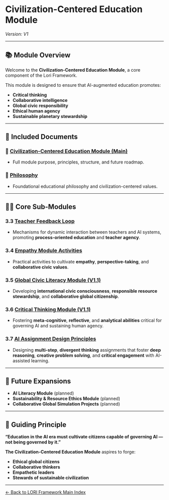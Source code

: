 # Civilization-Centered Education Module
*Version: V1*

---

## 📚 Module Overview

Welcome to the **Civilization-Centered Education Module**, a core component of the Lori Framework.

This module is designed to ensure that AI-augmented education promotes:
- **Critical thinking**
- **Collaborative intelligence**
- **Global civic responsibility**
- **Ethical human agency**
- **Sustainable planetary stewardship**

---

## 📖 Included Documents

### 🔹 [Civilization-Centered Education Module (Main)](civilization-centered-education-module.md)
- Full module purpose, principles, structure, and future roadmap.

### 🔹 [Philosophy](philosophy.md)
- Foundational educational philosophy and civilization-centered values.

---

## 🧑‍🏫 Core Sub-Modules

### 3.3 [Teacher Feedback Loop](teacher_feedback_loop.md)
- Mechanisms for dynamic interaction between teachers and AI systems, promoting **process-oriented education** and **teacher agency**.

### 3.4 [Empathy Module Activities](empathy_module_activities.md)
- Practical activities to cultivate **empathy**, **perspective-taking**, and **collaborative civic values**.

### 3.5 [Global Civic Literacy Module (V1.1)](global_civic_literacy_module.md)
- Developing **international civic consciousness**, **responsible resource stewardship**, and **collaborative global citizenship**.

### 3.6 [Critical Thinking Module (V1.1)](critical_thinking_module.md)
- Fostering **meta-cognitive**, **reflective**, and **analytical abilities** critical for governing AI and sustaining human agency.

### 3.7 [AI Assignment Design Principles](ai_assignment_design_principles.md)
- Designing **multi-step**, **divergent thinking** assignments that foster **deep reasoning**, **creative problem solving**, and **critical engagement** with AI-assisted learning.

---

## 🚀 Future Expansions

- **AI Literacy Module** (planned)
- **Sustainability & Resource Ethics Module** (planned)
- **Collaborative Global Simulation Projects** (planned)

---

## 🌟 Guiding Principle

**“Education in the AI era must cultivate citizens capable of governing AI — not being governed by it.”**

**The Civilization-Centered Education Module** aspires to forge:
- **Ethical global citizens**
- **Collaborative thinkers**
- **Empathetic leaders**
- **Stewards of sustainable civilization**

---

[← Back to LORI Framework Main Index](../../index.md)
